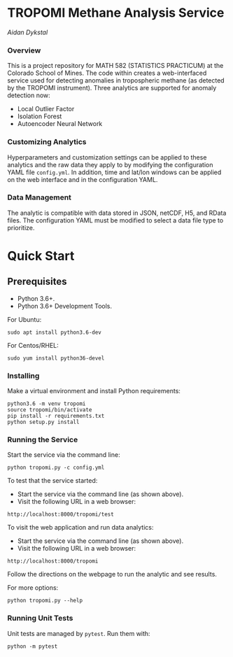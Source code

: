 # TROPOMI Methane Analysis Service
*Aidan Dykstal*

### Overview
This is a project repository for MATH 582 (STATISTICS PRACTICUM) at the Colorado School of Mines. The code within creates a web-interfaced service used for detecting anomalies in tropospheric methane (as detected by the TROPOMI instrument). Three analytics are supported for anomaly detection now:
- Local Outlier Factor
- Isolation Forest
- Autoencoder Neural Network

### Customizing Analytics
Hyperparameters and customization settings can be applied to these analytics and the raw data they apply to by modifying the configuration YAML file `config.yml`. In addition, time and lat/lon windows can be applied on the web interface and in the configuration YAML.

### Data Management
The analytic is compatible with data stored in JSON, netCDF, H5, and RData files. The configuration YAML must be modified to select a data file type to prioritize.

# Quick Start
## Prerequisites
- Python 3.6+.
- Python 3.6+ Development Tools.

For Ubuntu:
```
sudo apt install python3.6-dev
```
For Centos/RHEL:
```
sudo yum install python36-devel
```

### Installing
Make a virtual environment and install Python requirements:
```
python3.6 -m venv tropomi
source tropomi/bin/activate
pip install -r requirements.txt
python setup.py install
```

### Running the Service
Start the service via the command line:
```
python tropomi.py -c config.yml
```

To test that the service started:
- Start the service via the command line (as shown above).
- Visit the following URL in a web browser:
```
http://localhost:8000/tropomi/test
```

To visit the web application and run data analytics:
- Start the service via the command line (as shown above). 
- Visit the following URL in a web browser:
```
http://localhost:8000/tropomi
```
Follow the directions on the webpage to run the analytic and see results.

For more options:
```
python tropomi.py --help
```

### Running Unit Tests
Unit tests are managed by `pytest`. Run them with:
```
python -m pytest
```
